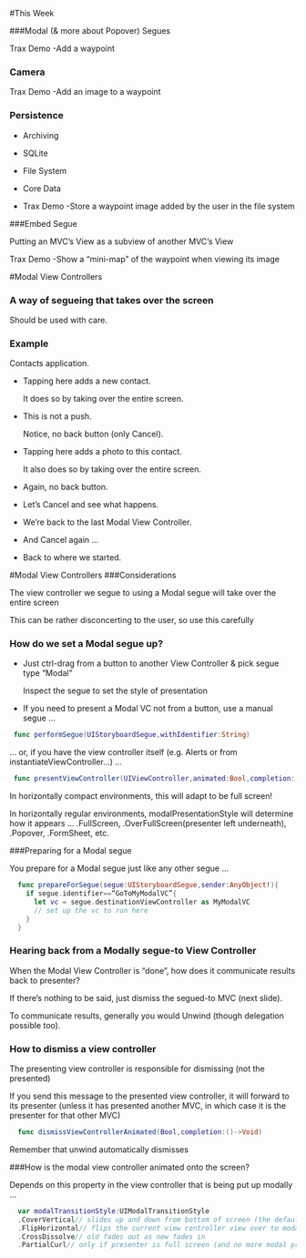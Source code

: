 
#This Week 

###Modal (& more about Popover) Segues

  Trax Demo -Add a waypoint 
  
### Camera 

  Trax Demo -Add an image to a waypoint 
  
### Persistence 

  - Archiving
  
  - SQLite 
  
  - File System

  - Core Data 

  - Trax Demo -Store a waypoint image added by the user in the file system 
  

###Embed Segue

  Putting an MVC’s View as a subview of another MVC’s View 
 
  Trax Demo -Show a “mini-map” of the waypoint when viewing its image 



#Modal View Controllers 
### A way of segueing that takes over the screen
  Should be used with care. 
### Example

  Contacts application. 
  
   - Tapping here adds a new contact.
   
     It does so by taking over the entire screen.

   - This is not a push.
   
     Notice, no back button (only Cancel). 

   - Tapping here adds a photo to this contact.
   
     It also does so by taking over the entire screen.

   - Again, no back button. 
  
   - Let’s Cancel and see what happens.
   
   - We’re back to the last Modal View Controller.
  
   - And Cancel again … 
  
   - Back to where we started.


#Modal View Controllers 
###Considerations 

  The view controller we segue to using a Modal segue will take over the entire screen
  
  This can be rather disconcerting to the user, so use this carefully 
  
### How do we set a Modal segue up?

 - Just ctrl-drag from a button to another View Controller & pick segue type “Modal”
 
   Inspect the segue to set the style of presentation 

 - If you need to present a Modal VC not from a button, use a manual segue … 
 ```swift
  func performSegue(UIStoryboardSegue,withIdentifier:String)
 ```
  … or, if you have the view controller itself (e.g. Alerts or from instantiateViewController…) … 
 ```swift
  func presentViewController(UIViewController,animated:Bool,completion:()->Void)
```
  In horizontally compact environments, this will adapt to be full screen! 
  
  In horizontally regular environments, modalPresentationStyle will determine how it appears … 
      .FullScreen, .OverFullScreen(presenter left underneath), .Popover, .FormSheet, etc.


 
###Preparing for a Modal segue

  You prepare for a Modal segue just like any other segue ... 
```swift
  func prepareForSegue(segue:UIStoryboardSegue,sender:AnyObject!){
    if segue.identifier==“GoToMyModalVC”{
      let vc = segue.destinationViewController as MyModalVC 
      // set up the vc to run here 
    }
  }
```
### Hearing back from a Modally segue-to View Controller

  When the Modal View Controller is “done”, how does it communicate results back to presenter?
  
  If there’s nothing to be said, just dismiss the segued-to MVC (next slide).
  
  To communicate results, generally you would Unwind (though delegation possible too). 



### How to dismiss a view controller 

  The presenting view controller is responsible for dismissing (not the presented)
  
  If you send this message to the presented view controller, it will forward to its presenter
  (unless it    has presented another MVC, in which case it is the presenter for that other MVC) 
```swift
  func dismissViewControllerAnimated(Bool,completion:()->Void)
```
  Remember that unwind automatically dismisses 

###How is the modal view controller animated onto the screen? 

  Depends on this property in the view controller that is being put up modally ... 
  
```swift
  var modalTransitionStyle:UIModalTransitionStyle
  .CoverVertical// slides up and down from bottom of screen (the default) 
  .FlipHorizontal// flips the current view controller view over to modal 
  .CrossDissolve// old fades out as new fades in 
  .PartialCurl// only if presenter is full screen (and no more modal presentations coming) 
```
